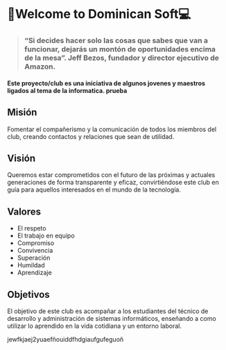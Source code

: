 # 📱Welcome to Dominican Soft💻

> ### **“Si decides hacer solo las cosas que sabes que van a funcionar, dejarás un montón de oportunidades encima de la mesa”.** Jeff Bezos, fundador y director ejecutivo de Amazon.

#### Este proyecto/club es una iniciativa de algunos jovenes  y maestros ligados al tema de la informatica. prueba

## Misión
Fomentar el compañerismo y la comunicación de todos los miembros del club, creando contactos y relaciones que sean de utilidad.

## Visión

Queremos estar comprometidos con el futuro de las próximas y actuales generaciones de forma transparente y eficaz, convirtiéndose este club en guía para aquellos interesados en el mundo de la tecnología.

## Valores

- El respeto 
- El trabajo en equipo
- Compromiso
- Convivencia
- Superación
- Humildad 
- Aprendizaje

## Objetivos 

El objetivo de este club es acompañar a los estudiantes del técnico  de desarrollo y administración de sistemas informáticos, enseñando a como utilizar lo aprendido en la vida cotidiana y un entorno laboral.

jewfkjaej2yuaefñouiddfhdgiaufgufeguoñ

